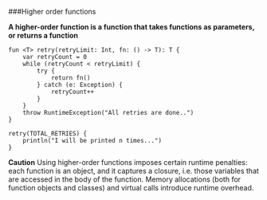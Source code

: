 ###Higher order functions

**A higher-order function is a function that takes functions as parameters, or returns a function**

````
fun <T> retry(retryLimit: Int, fn: () -> T): T {
    var retryCount = 0
    while (retryCount < retryLimit) {
        try {
            return fn()
        } catch (e: Exception) {
            retryCount++
        }
    }
    throw RuntimeException("All retries are done..")
}

````


````
retry(TOTAL_RETRIES) {
    println("I will be printed n times...")
}
````

**Caution** Using higher-order functions imposes certain runtime penalties: each function is an object, and it captures a closure, i.e. those variables that are accessed in the body of the function. Memory allocations (both for function objects and classes) and virtual calls introduce runtime overhead.
